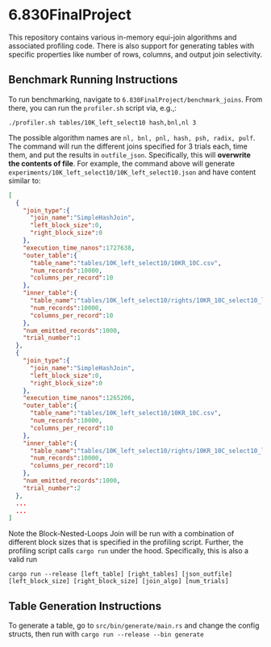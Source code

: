# 6.830FinalProject

This repository contains various in-memory equi-join algorithms and associated profiling code. There is also support for generating tables with specific properties like number of rows, columns, and output join selectivity. 

## Benchmark Running Instructions

To run benchmarking, navigate to `6.830FinalProject/benchmark_joins`. From there, you can run the `profiler.sh` script via, e.g.,:

```./profiler.sh tables/10K_left_select10 hash,bnl,nl 3```

The possible algorithm names are `nl, bnl, pnl, hash, psh, radix, pulf`. The command will run the different joins specified for 3 trials each, time them, and put the results in `outfile_json`. Specifically, this will **overwrite the contents of file**. For example, the command above will generate `experiments/10K_left_select10/10K_left_select10.json` and have content similar to:
```JSON
[
  {
    "join_type":{
      "join_name":"SimpleHashJoin",
      "left_block_size":0,
      "right_block_size":0
    },
    "execution_time_nanos":1727638,
    "outer_table":{
      "table_name":"tables/10K_left_select10/10KR_10C.csv",
      "num_records":10000,
      "columns_per_record":10
    },
    "inner_table":{
      "table_name":"tables/10K_left_select10/rights/10KR_10C_select10_left5_right5.csv",
      "num_records":10000,
      "columns_per_record":10
    },
    "num_emitted_records":1000,
    "trial_number":1
  },
  {
    "join_type":{
      "join_name":"SimpleHashJoin",
      "left_block_size":0,
      "right_block_size":0
    },
    "execution_time_nanos":1265206,
    "outer_table":{
      "table_name":"tables/10K_left_select10/10KR_10C.csv",
      "num_records":10000,
      "columns_per_record":10
    },
    "inner_table":{
      "table_name":"tables/10K_left_select10/rights/10KR_10C_select10_left5_right5.csv",
      "num_records":10000,
      "columns_per_record":10
    },
    "num_emitted_records":1000,
    "trial_number":2
  },
  ...
  ...
]
```

Note the Block-Nested-Loops Join will be run with a combination of different block sizes that is specified in the profiling script. Further, the profiling script calls `cargo run` under the hood. Specifically, this is also a valid run

```cargo run --release [left_table] [right_tables] [json_outfile] [left_block_size] [right_block_size] [join_algo] [num_trials]```

## Table Generation Instructions
   To generate a table, go to `src/bin/generate/main.rs` and change the config structs, then run with
   ```cargo run --release --bin generate```
